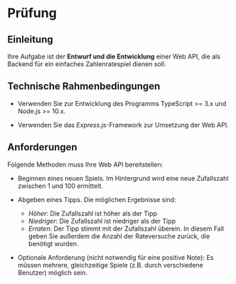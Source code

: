 # Prüfung

## Einleitung

Ihre Aufgabe ist der **Entwurf und die Entwicklung** einer Web API, die als Backend für ein einfaches Zahlenratespiel dienen soll.

## Technische Rahmenbedingungen

* Verwenden Sie zur Entwicklung des Programms TypeScript >= 3.x und Node.js >= 10.x.

* Verwenden Sie das *Express.js*-Framework zur Umsetzung der Web API.

## Anforderungen

Folgende Methoden muss Ihre Web API bereitstellen:

* Beginnen eines neuen Spiels. Im Hintergrund wird eine neue Zufallszahl zwischen 1 und 100 ermittelt.

* Abgeben eines Tipps. Die möglichen Ergebnisse sind:
  * *Höher*: Die Zufallszahl ist höher als der Tipp
  * *Niedriger*: Die Zufallszahl ist niedriger als der Tipp
  * *Erraten*: Der Tipp stimmt mit der Zufallszahl überein. In diesem Fall geben Sie außerdem die Anzahl der Rateversuche zurück, die benötigt wurden.

* Optionale Anforderung (nicht notwendig für eine positive Note): Es müssen mehrere, gleichzeitige Spiele (z.B. durch verschiedene Benutzer) möglich sein.

